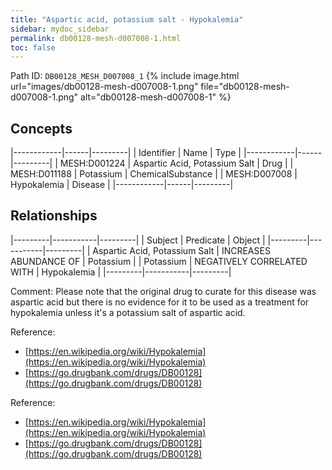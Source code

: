```yaml
---
title: "Aspartic acid, potassium salt - Hypokalemia"
sidebar: mydoc_sidebar
permalink: db00128-mesh-d007008-1.html
toc: false 
---
```



Path ID: `DB00128_MESH_D007008_1`
{% include image.html url="images/db00128-mesh-d007008-1.png" file="db00128-mesh-d007008-1.png" alt="db00128-mesh-d007008-1" %}

## Concepts

|------------|------|---------|
| Identifier | Name | Type    |
|------------|------|---------|
| MESH:D001224 | Aspartic Acid, Potassium Salt | Drug |
| MESH:D011188 | Potassium | ChemicalSubstance |
| MESH:D007008 | Hypokalemia | Disease |
|------------|------|---------|

## Relationships

|---------|-----------|---------|
| Subject | Predicate | Object  |
|---------|-----------|---------|
| Aspartic Acid, Potassium Salt | INCREASES ABUNDANCE OF | Potassium |
| Potassium | NEGATIVELY CORRELATED WITH | Hypokalemia |
|---------|-----------|---------|

Comment: Please note that the original drug to curate for this disease was aspartic acid but there is no evidence for it to be used as a treatment for hypokalemia unless it's a potassium salt of aspartic acid.

Reference: 
  - [https://en.wikipedia.org/wiki/Hypokalemia](https://en.wikipedia.org/wiki/Hypokalemia)
  - [https://go.drugbank.com/drugs/DB00128](https://go.drugbank.com/drugs/DB00128)

Reference: 
  - [https://en.wikipedia.org/wiki/Hypokalemia](https://en.wikipedia.org/wiki/Hypokalemia)
  - [https://go.drugbank.com/drugs/DB00128](https://go.drugbank.com/drugs/DB00128)
